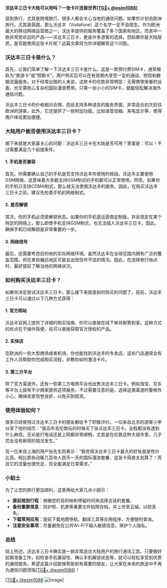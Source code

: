 **沃达丰三日卡大陆可以用吗？一张卡片连接世界[[TG💪+ @esim1088](https://t.me/s/esim1088)]**

提到旅行，尤其是跨境旅行，很多人都会关心当地的通信问题。如果你计划去欧洲旅行，尤其是英国，那么沃达丰（Vodafone）这个名字一定不会陌生。作为欧洲最大的移动网络运营商之一，沃达丰提供的服务覆盖了多个国家和地区。而其中一款非常受欢迎的产品——沃达丰三日卡，更是许多游客的选择。但如果你是大陆居民，是否能使用这张卡片呢？这篇文章将为你详细解答这个问题。

### 沃达丰三日卡是什么？

首先，让我们简单了解一下沃达丰三日卡是什么。这是一款预付费SIM卡，通常被称为“旅游卡”或“短期卡”。用户购买后可以在有效期内享受一定的通话、短信和数据流量服务。对于经常出国的人来说，这款卡的优势非常明显：无需携带笨重的设备，也无需担心复杂的国际漫游费用。只需一张小小的SIM卡，就能轻松解决海外通信问题。

沃达丰三日卡的价格相对合理，而且支持多种语言的服务界面，非常适合初次前往欧洲的游客。此外，它还提供了一些附加功能，比如语音信箱、来电显示等，使得用户体验更加便捷。

### 大陆用户能否使用沃达丰三日卡？

接下来就是大家最关心的问题：沃达丰三日卡在大陆是否可用？答案是：可以！不过需要满足几个前提条件。

#### 1. 手机是否兼容

首先，你需要确认自己的手机是否支持沃达丰所使用的频段。沃达丰主要使用GSM网络，这意味着大多数支持GSM制式的手机都可以正常使用。然而，如果你的手机只支持CDMA制式，那么就无法使用沃达丰的服务。因此，在购买沃达丰三日卡之前，建议先检查手机的网络制式。

#### 2. 是否解锁

其次，你的手机必须是解锁状态。如果你的手机是运营商定制版，并且锁定在某个特定的网络上，那么即使手机支持GSM制式，也无法插入沃达丰三日卡。因此，确保手机已经解锁是非常重要的一步。

#### 3. 网络信号

最后，还需要考虑目的地的实际网络环境。虽然沃达丰在全球范围内拥有广泛的覆盖范围，但在某些偏远地区可能会出现信号不佳的情况。因此，在选择旅行地点时，最好提前了解当地的网络状况。

### 如何购买沃达丰三日卡？

如果你决定尝试沃达丰三日卡，那么接下来就是如何购买的问题了。目前，沃达丰三日卡可以通过以下几种方式获得：

#### 1. 官方网站

沃达丰官网上提供了详细的购买指南，你可以直接在线下单并邮寄到家。这种方式的优点在于操作简便，且可以直接获取官方授权的产品。

#### 2. 实体店

在欧洲的一些大型商场或者机场，你也能找到沃达丰的专卖店。这些门店通常会有工作人员帮助你完成购买流程，并教你如何激活卡片。

#### 3. 第三方平台

除了官方渠道外，还有一些第三方电商平台也出售沃达丰三日卡。例如淘宝、京东等平台上就有不少商家提供这项服务。不过需要注意的是，选择这类渠道时要格外小心，确保卖家信誉良好，以免买到假货。

### 使用体验如何？

很多已经使用过沃达丰三日卡的朋友都给予了积极评价。一位来自北京的游客小李分享了他的经历：“我去年去伦敦玩的时候买了张沃达丰三日卡，全程都没有遇到什么麻烦。无论是打电话还是上网都非常顺畅，尤其是在伦敦这种大城市里，几乎完全没有断网的情况发生。”

另一位来自上海的用户张先生则表示：“我觉得沃达丰三日卡最大的好处就是性价比高。相比那些动辄几百块人民币一天的国际漫游套餐，这张卡简直太划算了！而且它的流量也很充足，完全能满足日常需求。”

### 小贴士

为了让您的旅行更加顺利，这里再给大家几点小提示：

- **提前规划行程**：根据您的目的地和停留时间来选择合适的套餐。
- **备份重要信息**：将护照、机票等重要文件拍照存档，并上传至云端，以防丢失。
- **下载常用应用**：提前下载地图导航、翻译工具等应用程序，方便随时查询。
- **注意安全事项**：尽量避免在公共Wi-Fi下输入敏感信息，保护个人隐私。

### 总结

综上所述，沃达丰三日卡确实是一款非常适合大陆用户的旅行通讯工具。只要做好前期准备工作，如检查手机兼容性、确认手机解锁状态等，就可以轻松享受到优质的通信服务。希望这篇介绍能够帮助到有需要的朋友，让大家在未来的旅途中不再为通信问题烦恼[[TG💪+ @esim1088](https://t.me/s/esim1088)]！

[[TG💪+ @esim1088](https://t.me/s/esim1088) ![Image](https://i.postimg.cc/4NQfJmqS/Snipaste-2025-05-13-00-14-12.png)]